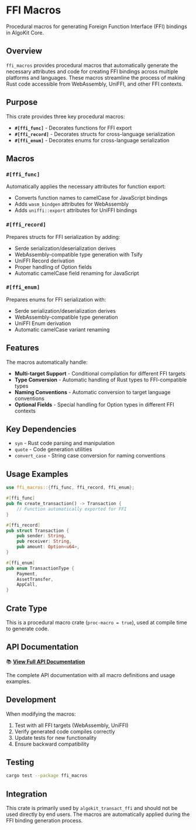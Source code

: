 # FFI Macros

Procedural macros for generating Foreign Function Interface (FFI) bindings in AlgoKit Core.

## Overview

`ffi_macros` provides procedural macros that automatically generate the necessary attributes and code for creating FFI bindings across multiple platforms and languages. These macros streamline the process of making Rust code accessible from WebAssembly, UniFFI, and other FFI contexts.

## Purpose

This crate provides three key procedural macros:

- **`#[ffi_func]`** - Decorates functions for FFI export
- **`#[ffi_record]`** - Decorates structs for cross-language serialization
- **`#[ffi_enum]`** - Decorates enums for cross-language serialization

## Macros

### `#[ffi_func]`

Automatically applies the necessary attributes for function export:

- Converts function names to camelCase for JavaScript bindings
- Adds `wasm_bindgen` attributes for WebAssembly
- Adds `uniffi::export` attributes for UniFFI bindings

### `#[ffi_record]`

Prepares structs for FFI serialization by adding:

- Serde serialization/deserialization derives
- WebAssembly-compatible type generation with Tsify
- UniFFI Record derivation
- Proper handling of Option fields
- Automatic camelCase field renaming for JavaScript

### `#[ffi_enum]`

Prepares enums for FFI serialization with:

- Serde serialization/deserialization derives
- WebAssembly-compatible type generation
- UniFFI Enum derivation
- Automatic camelCase variant renaming

## Features

The macros automatically handle:

- **Multi-target Support** - Conditional compilation for different FFI targets
- **Type Conversion** - Automatic handling of Rust types to FFI-compatible types
- **Naming Conventions** - Automatic conversion to target language conventions
- **Optional Fields** - Special handling for Option types in different FFI contexts

## Key Dependencies

- `syn` - Rust code parsing and manipulation
- `quote` - Code generation utilities
- `convert_case` - String case conversion for naming conventions

## Usage Examples

```rust
use ffi_macros::{ffi_func, ffi_record, ffi_enum};

#[ffi_func]
pub fn create_transaction() -> Transaction {
    // Function automatically exported for FFI
}

#[ffi_record]
pub struct Transaction {
    pub sender: String,
    pub receiver: String,
    pub amount: Option<u64>,
}

#[ffi_enum]
pub enum TransactionType {
    Payment,
    AssetTransfer,
    AppCall,
}
```

## Crate Type

This is a procedural macro crate (`proc-macro = true`), used at compile time to generate code.

## API Documentation

📚 **[View Full API Documentation](../api/ffi_macros/index.html)**

The complete API documentation with all macro definitions and usage examples.

## Development

When modifying the macros:

1. Test with all FFI targets (WebAssembly, UniFFI)
2. Verify generated code compiles correctly
3. Update tests for new functionality
4. Ensure backward compatibility

## Testing

```bash
cargo test --package ffi_macros
```

## Integration

This crate is primarily used by `algokit_transact_ffi` and should not be used directly by end users. The macros are automatically applied during the FFI binding generation process.
